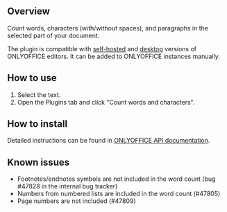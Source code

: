 ## Overview

Count words, characters (with/without spaces), and paragraphs in the selected part of your document. 

The plugin is compatible with [self-hosted](https://github.com/ONLYOFFICE/DocumentServer) and [desktop](https://github.com/ONLYOFFICE/DesktopEditors) versions of ONLYOFFICE editors. It can be added to ONLYOFFICE instances manually. 

## How to use

1. Select the text.
2. Open the Plugins tab and click "Count words and characters".

## How to install

Detailed instructions can be found in [ONLYOFFICE API documentation](https://api.onlyoffice.com/plugin/installation).

## Known issues

* Footnotes/endnotes symbols are not included in the word count (bug #47828 in the internal bug tracker)
* Numbers from numbered lists are included in the word count (#47805)
* Page numbers are not included (#47809)
